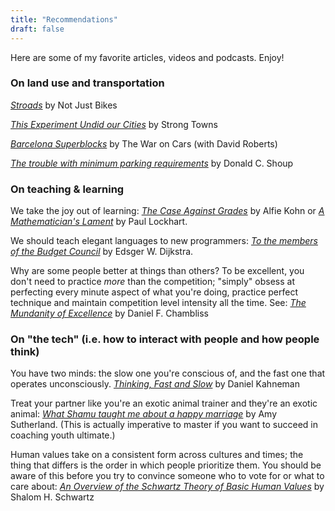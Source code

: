 ```yaml
---
title: "Recommendations"
draft: false
---
```


Here are some of my favorite articles, videos and podcasts. Enjoy!


### On land use and transportation

[_Stroads_](https://www.youtube.com/watch?v=ORzNZUeUHAM&list=PLJp5q-R0lZ0_FCUbeVWK6OGLN69ehUTVa&index=6) by Not Just Bikes

[_This Experiment Undid our Cities_](https://www.youtube.com/watch?v=Q1G_bda3o1o&t=227s) by Strong Towns

[_Barcelona Superblocks_](https://sites.libsyn.com/132228/twoc-bonus-barcelonas-superblocks-with-david-roberts-of-vox) by The War on Cars (with David Roberts)

[_The trouble with minimum parking requirements_](http://shoup.bol.ucla.edu/Trouble.pdf) by Donald C. Shoup

### On teaching & learning

We take the joy out of learning: [_The Case Against Grades_](https://www.alfiekohn.org/article/case-grades/) by Alfie Kohn or [_A Mathematician's Lament_](https://worrydream.com/refs/Lockhart_2002_-_A_Mathematician%27s_Lament.pdf) by Paul Lockhart.

We should teach elegant languages to new programmers: [_To the members of the Budget Council_](https://www.cs.utexas.edu/users/EWD/transcriptions/OtherDocs/Haskell.html) by Edsger W. Dijkstra.

Why are some people better at things than others? To be excellent, you don't need to practice _more_ than the competition; "simply" obsess at perfecting every minute aspect of what you're doing, practice perfect technique and maintain competition level intensity all the time. See: [_The Mundanity of Excellence_](https://academics.hamilton.edu/documents/themundanityofexcellence.pdf) by Daniel F. Chambliss


### On "the tech" (i.e. how to interact with people and how people think)

You have two minds: the slow one you're conscious of, and the fast one that operates unconsciously. [_Thinking, Fast and Slow_](https://en.wikipedia.org/wiki/Thinking,_Fast_and_Slow) by Daniel Kahneman

Treat your partner like you're an exotic animal trainer and they're an exotic animal: [_What Shamu taught me about a happy marriage_](https://www.nytimes.com/2019/10/11/style/modern-love-what-shamu-taught-me-happy-marriage.html) by Amy Sutherland. (This is actually imperative to master if you want to succeed in coaching youth ultimate.)

Human values take on a consistent form across cultures and times; the thing that differs is the order in which people prioritize them. You should be aware of this before you try to convince someone who to vote for or what to care about: [_An Overview of the Schwartz Theory of Basic Human Values_](https://scholarworks.gvsu.edu/cgi/viewcontent.cgi?article=1116&context=orpc) by Shalom H. Schwartz


